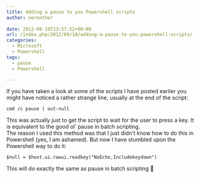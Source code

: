```yaml
---
title: Adding a pause to you Powershell scripts
author: nerenther
 
date: 2012-09-10T13:57:52+00:00
url: /index.php/2012/09/10/adding-a-pause-to-you-powershell-scripts/
categories:
  - Microsoft
  - Powershell
tags:
  - pause
  - Powershell

---
```

If you have taken a look at some of the scripts I have posted earlier you might have noticed a rather strange line, usually at the end of the script:

```
cmd /c pause | out-null
```

This was actually just to get the script to wait for the user to press a key. It is equivalent to the good ol' pause in batch scripting.  
The reason I used this method was that I just didn't know how to do this in Powershell (yes, I am ashamed). But now I have stumbled upon the Powershell way to do it:

```
$null = $host.ui.rawui.readkey("NoEcho,Includekeydown") 
```

This will do exactly the same as pause in batch scripting 🙂